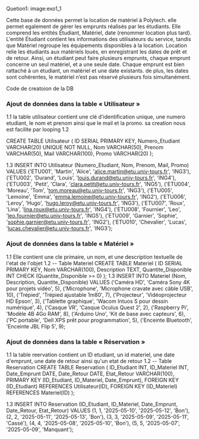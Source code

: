 Quetion1: image:exo1_1


Cette base de données permet la location de matériel à Polytech. elle permet egalement de gérer les emprunts réalisés par les étudiants. Elle comprend les entités Étudiant, Matériel, date (renommer location plus tard). L'entité Étudiant contient les informations des utilisateurs du service, tandis que Matériel regroupe les équipements disponibles à la location. Location relie les étudiants aux matériels loués, en enregistrant les dates de prêt et de retour.
Ainsi, un étudiant peut faire plusieurs emprunts, chaque emprunt concerne un seul matériel, et a une seule date. Chaque emprunt est bien rattaché à un étudiant, un matériel et une date existants. de plus, les dates sont cohérentes, le matériel n’est pas réservé plusieurs fois simultanément.



Code de creatoion de la DB

### Ajout de données dans la table « Utilisateur » 
1.1
la table utilisateur contient une clé d'identification unique, une numero etudiant, le nom et prenom ainsi que le mail et la promo. sa creation nous est facilite par looping
1.2

CREATE TABLE Utilisateur (
    ID SERIAL PRIMARY KEY,
    Numero_Etudiant VARCHAR(20) UNIQUE NOT NULL,
    Nom VARCHAR(50),
    Prenom VARCHAR(50),
    Mail VARCHAR(100),
    Promo VARCHAR(20)
);

1.3
INSERT INTO Utilisateur (Numero_Etudiant, Nom, Prenom, Mail, Promo) VALUES
('ETU001', 'Martin', 'Alice', 'alice.martin@etu.univ-tours.fr', 'ING3'),
('ETU002', 'Durand', 'Louis', 'louis.durand@etu.univ-tours.fr', 'ING4'),
('ETU003', 'Petit', 'Clara', 'clara.petit@etu.univ-tours.fr', 'ING5'),
('ETU004', 'Moreau', 'Tom', 'tom.moreau@etu.univ-tours.fr', 'ING3'),
('ETU005', 'Lemoine', 'Emma', 'emma.lemoine@etu.univ-tours.fr', 'ING2'),
('ETU006', 'Leroy', 'Hugo', 'hugo.leroy@etu.univ-tours.fr', 'ING3'),
('ETU007', 'Roux', 'Lina', 'lina.roux@etu.univ-tours.fr', 'ING4'),
('ETU008', 'Fournier', 'Leo', 'leo.fournier@etu.univ-tours.fr', 'ING5'),
('ETU009', 'Garnier', 'Sophie', 'sophie.garnier@etu.univ-tours.fr', 'ING2'),
('ETU010', 'Chevalier', 'Lucas', 'lucas.chevalier@etu.univ-tours.fr', 'ING3');



### Ajout de données dans la table « Matériel »
1.1
Elle contient une cle primaire, un nom, et une description textuelle de l'etat de l'objet
1.2
-- Table Materiel
CREATE TABLE Materiel (
    ID SERIAL PRIMARY KEY,
    Nom VARCHAR(100),
    Description TEXT,
    Quantite_Disponible INT CHECK (Quantite_Disponible >= 0)
);
1.3
INSERT INTO Materiel (Nom, Description, Quantite_Disponible) VALUES
('Caméra HD', 'Caméra Sony 4K pour projets vidéo', 5),
('Microphone', 'Microphone cravate avec câble USB', 10),
('Trépied', 'Trépied ajustable 1m80', 7),
('Projecteur', 'Vidéoprojecteur HD Epson', 3),
('Tablette graphique', 'Wacom Intuos S pour dessin numérique', 4),
('Casque VR', 'Casque Oculus Quest 2', 2),
('Raspberry Pi', 'Modèle 4B 4Go RAM', 8),
('Arduino Uno', 'Kit de base avec capteurs', 6),
('PC portable', 'Dell XPS prêt pour programmation', 5),
('Enceinte Bluetooth', 'Enceinte JBL Flip 5', 9);

### Ajout de données dans la table « Réservation » 
1.1
la table reervation contient un ID etudiant, un id materiel, une date d'emprunt, une date de retour ainsi qu'un etat de retour
1.2
-- Table Reservation
CREATE TABLE Reservation (
    ID_Etudiant INT,
    ID_Materiel INT,
    Date_Emprunt DATE,
    Date_Retour DATE,
    Etat_Retour VARCHAR(100),
    PRIMARY KEY (ID_Etudiant, ID_Materiel, Date_Emprunt),
    FOREIGN KEY (ID_Etudiant) REFERENCES Utilisateur(ID),
    FOREIGN KEY (ID_Materiel) REFERENCES Materiel(ID)
);

1.3
INSERT INTO Reservation (ID_Etudiant, ID_Materiel, Date_Emprunt, Date_Retour, Etat_Retour) VALUES
(1, 1, '2025-05-10', '2025-05-12', 'Bon'),
(2, 2, '2025-05-11', '2025-05-13', 'Bon'),
(3, 3, '2025-05-09', '2025-05-11', 'Cassé'),
(4, 4, '2025-05-08', '2025-05-10', 'Bon'),
(5, 5, '2025-05-07', '2025-05-09', 'Manquant');



